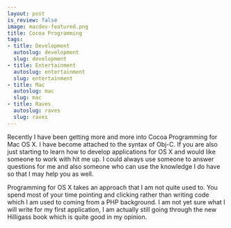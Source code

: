 ```yaml
--- 
layout: post
is_review: false
image: macdev-featured.png
title: Cocoa Programming
tags: 
- title: Development
  autoslug: development
  slug: development
- title: Entertainment
  autoslug: entertainment
  slug: entertainment
- title: Mac
  autoslug: mac
  slug: mac
- title: Raves
  autoslug: raves
  slug: raves
---
```


Recently I have been getting more and more into Cocoa Programming for Mac OS X.  I have become attached to the syntax of Obj-C.  If you are also just starting to learn how to develop applications for OS X and would like someone to work with hit me up.  I could always use someone to answer questions for me and also someone who can use the knowledge I do have so that I may help you as well.

Programming for OS X takes an approach that I am not quite used to.  You spend most of your time pointing and clicking rather than writing code which I am used to coming from a PHP background.  I am not yet sure what I will write for my first application, I am actually still going through the new Hilligass book which is quite good in my opinion.
